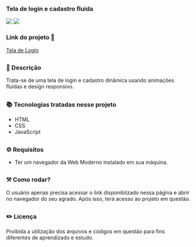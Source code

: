 ### Tela de login e cadastro fluida

<div style="display: inline_block">

<img src="https://img.shields.io/badge/html5-%23E34F26.svg?style=for-the-badge&logo=html5&logoColor=white" />
<img src="https://img.shields.io/badge/css3-%231572B6.svg?style=for-the-badge&logo=css3&logoColor=white" />

### Link do projeto 🔗 

<a href="" rel="external" >Tela de Login</a>

</div>

##

### 📜 Descrição 

Trata-se de uma tela de login e cadastro dinâmica usando animações fluidas e design responsivo.

##

### 📚 Tecnologias tratadas nesse projeto

- HTML
- CSS
- JavaScript

##

### ⚙ Requisitos

- Ter um navegador da Web Moderno instalado em sua máquina.

##

### ⚒️ Como rodar?

O usuário apenas precisa acessar o link disponiblizado nessa página e abrir no navegador do seu agrado. Após isso, terá acesso ao projeto em questão.

##

### ✏️ Licença

Proibida a utilização dos arquivos e códigos em questão para fins diferentes de aprendizado e estudo.

##
